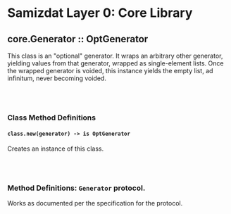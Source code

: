 Samizdat Layer 0: Core Library
==============================

core.Generator :: OptGenerator
------------------------------

This class is an "optional" generator. It wraps an arbitrary other generator,
yielding values from that generator, wrapped as single-element lists. Once
the wrapped generator is voided, this instance yields the empty list, ad
infinitum, never becoming voided.


<br><br>
### Class Method Definitions

#### `class.new(generator) -> is OptGenerator`

Creates an instance of this class.

<br><br>
### Method Definitions: `Generator` protocol.

Works as documented per the specification for the protocol.
